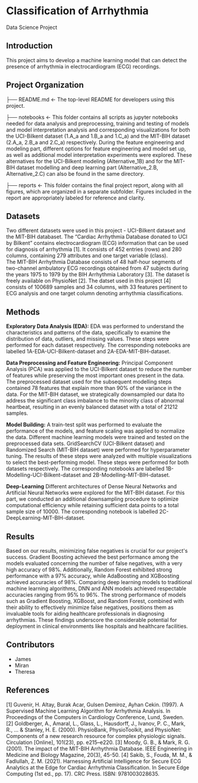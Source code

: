 # Classification of Arrhythmia
Data Science Project

## Introduction

This project aims to develop a machine learning model that can detect the presence of arrhythmia in electrocardiogram (ECG) recordings. 

## Project Organization

├── README.md          <- The top-level README for developers using this project.

├── notebooks          <- This folder contains all scripts as jupyter notebooks needed for data analysis and preprocessing, training and testing of models and model interpretation analysis and corresponding visualizations for both the UCI-Bilkent dataset (1.A_a and 1.B_a and 1.C_a) and the MIT-BIH dataset (2.A_a, 2.B_a and 2.C_a) respectively. During the feature engineering and modeling part, different options for feature engineering and model set up, as well as additional model interpretation experiments were explored. These alternatives for the UCI-Bilkent modeling (Alternative_1B) and for the MIT-BIH dataset modelling and deep learning part (Alternative_2.B, Alternative_2.C) can also be found in the same directory. 

├── reports            <- This folder contains the final project report, along with all figures, which are organized in a separate subfolder. Figures included in the report are appropriately labeled for reference and clarity.

## Datasets

Two different datasets were used in this project - UCI-Bilkent dataset and the MIT-BIH databaset. 
The “Cardiac Arrhythmia Database donated to UCI by Bilkent” contains electrocardiogram (ECG) information that can be used for diagnosis of arrhythmia [1]. 
It consists of 452 entries (rows) and 280 columns, containing 279 attributes and one target variable (class).  
The MIT-BIH Arrhythmia Database consists of 48 half-hour segments of two-channel ambulatory ECG recordings obtained from 47 subjects during the years 1975 to 1979 by the BIH Arrhythmia Laboratory [3]. The dataset is freely available on PhysioNet [2].
The datset used in this project [4] consists of 100689 samples and 34 columns, with 33 features pertinent to ECG analysis and one target column denoting arrhythmia classifications.

## Methods

**Exploratory Data Analysis (EDA):**
EDA was performed to understand the characteristics and patterns of the data, specifically to examine the distribution of data, outliers, and missing values.
These steps were performed for each dataset respectively. 
The corresponding notebooks are labelled 1A-EDA-UCI-Bilkent-dataset and 2A-EDA-MIT-BIH-dataset.

**Data Preprocessing and Feature Engineering:**
Principal Component Analysis (PCA) was applied to the UCI-Bilkent dataset to reduce the number of features while preserving the most important ones present in the data. The preprocessed dataset used for the subsequent modelling steps contained 78 features that explain more than 90% of the variance in the data. 
For the MIT-BIH dataset, we strategically downsampled our data Ito address the significant class imbalance to the minority class of abnormal heartbeat, resulting in an evenly balanced dataset with a total of 21212 samples.

**Model Building:**
A train-test split was performed to evaluate the performance of the models, and feature scaling was applied to normalize the data. Different machine learning models were trained and tested on the preprocessed data sets. GridSearchCV (UCI-Bilkent dataset) and Randomized Search (MIT-BIH dataset) were performed for hyperparameter tuning. 
The results of these steps were analyzed with multiple visualizations to select the best-performing model.
These steps were performed for both datasets respectively. 
The corresponding notebooks are labelled 1B-Modelling-UCI-Bilkent-dataset and 2B-Modelling-MIT-BIH-dataset.

**Deep-Learning**
Different architectures of Dense Neural Networks and Artificial Neural Networks were explored for the MIT-BIH dataset. For this part, we conducted an additional downsampling procedure to optimize computational efficiency while retaining sufficient data points to a total sample size of 10000.
The corresponding notebook is labelled 2C-DeepLearning-MIT-BIH-dataset.

## Results

Based on our results, minimizing false negatives is crucial for our project's success. Gradient Boosting achieved the best performance among the models evaluated concerning the number of false negatives, with a very high accuracy of 98%. Additionally, Random Forest exhibited strong performance with a 97% accuracy, while AdaBoosting and XGBoosting achieved accuracies of 98%. Comparing deep learning models to traditional machine learning algorithms, DNN and ANN models achieved respectable accuracies ranging from 95% to 96%.
The strong performance of models such as Gradient Boosting, XGBoost, and Random Forest, combined with their ability to effectively minimize false negatives, positions them as invaluable tools for aiding healthcare professionals in diagnosing arrhythmias. These findings underscore the considerable potential for deployment in clinical environments like hospitals and healthcare facilities.

## Contributors

- James
- Miran
- Theresa 

## References
[1] Guvenir, H. Altay, Burak Acar, Gulsen Demiroz, Ayhan Cekin. (1997). A Supervised Machine Learning Algorithm for Arrhythmia Analysis. In Proceedings of the Computers in Cardiology Conference, Lund, Sweden.
[2] Goldberger, A., Amaral, L., Glass, L., Hausdorff, J., Ivanov, P. C., Mark, R., ... & Stanley, H. E. (2000). PhysioBank, PhysioToolkit, and PhysioNet: Components of a new research resource for complex physiologic signals. Circulation [Online], 101(23), pp. e215–e220.
[3] Moody, G. B., & Mark, R. G. (2001). The impact of the MIT-BIH Arrhythmia Database. IEEE Engineering in Medicine and Biology Magazine, 20(3), 45-50.
[4] Sakib, S., Fouda, M. M., & Fadlullah, Z. M. (2021). Harnessing Artificial Intelligence for Secure ECG Analytics at the Edge for Cardiac Arrhythmia Classification. In Secure Edge Computing (1st ed., pp. 17). CRC Press. ISBN: 9781003028635.

